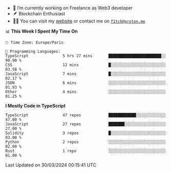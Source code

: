 - 🔭 I’m currently working on Freelance as Web3 developer
- 🪶 Blockchain Enthusiast
- 👨‍💻 You can visit my [website](https://f1tch.xyz) or contact me on [`f1tch@proton.me`](mailto:f1tch@proton.me)

<!--START_SECTION:waka-->
📊 **This Week I Spent My Time On** 

```text
🕑︎ Time Zone: Europe/Paris

💬 Programming Languages: 
TypeScript               5 hrs 27 mins       ███████████████████████░░   90.90 % 
CSS                      12 mins             █░░░░░░░░░░░░░░░░░░░░░░░░   03.58 % 
JavaScript               7 mins              █░░░░░░░░░░░░░░░░░░░░░░░░   02.17 % 
JSON                     6 mins              ░░░░░░░░░░░░░░░░░░░░░░░░░   01.93 % 
Other                    4 mins              ░░░░░░░░░░░░░░░░░░░░░░░░░   01.25 % 
```

**I Mostly Code in TypeScript** 

```text
TypeScript               47 repos            ████████████░░░░░░░░░░░░░   47.00 % 
JavaScript               27 repos            ███████░░░░░░░░░░░░░░░░░░   27.00 % 
Solidity                 3 repos             █░░░░░░░░░░░░░░░░░░░░░░░░   03.00 % 
Python                   2 repos             ░░░░░░░░░░░░░░░░░░░░░░░░░   02.00 % 
Rust                     1 repo              ░░░░░░░░░░░░░░░░░░░░░░░░░   01.00 % 
```




 Last Updated on 30/03/2024 00:15:41 UTC
<!--END_SECTION:waka-->
